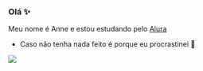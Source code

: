 ### Olá ✨

Meu nome é Anne e estou estudando pelo [Alura](https://www.alura.com.br)

- Caso não tenha nada feito é porque eu procrastinei 🤠

![](https://media.tenor.com/-YY2xo50Z_gAAAAi/cat-cute.gif)
